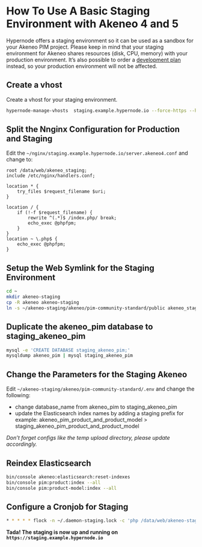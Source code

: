 <!-- source: https://support.hypernode.com/en/support/solutions/articles/48001183489-how-to-use-a-basic-staging-environment-with-akeneo-4-and-5/ -->
# How To Use A Basic Staging Environment with Akeneo 4 and 5

Hypernode offers a staging environment so it can be used as a sandbox for your Akeneo PIM project. Please keep in mind that your staging environment for Akeneo shares resources (disk, CPU, memory) with your production environment. It’s also possible to order a [development plan](https://support.hypernode.com/knowledgebase/development-plans-for-your-magento-shop/) instead, so your production environment will not be affected.


Create a vhost
--------------

Create a vhost for your staging environment.

```bash
hypernode-manage-vhosts  staging.example.hypernode.io --force-https --https --type akeneo4
```
Split the Nnginx Configuration for Production and Staging
---------------------------------------------------------

Edit the `~/nginx/staging.example.hypernode.io/server.akeneo4.conf` and change to:

```nginx
root /data/web/akeneo_staging;
include /etc/nginx/handlers.conf;

location * {
    try_files $request_filename $uri;
}

location / {
    if (!-f $request_filename) {
        rewrite ^(.*)$ /index.php/ break;
        echo_exec @phpfpm;
    }
}
location ~ \.php$ {
    echo_exec @phpfpm;
}
```
Setup the Web Symlink for the Staging Environment
-------------------------------------------------

```bash
cd ~
mkdir akeneo-staging
cp -R akeneo akeneo-staging
ln -s ~/akeneo-staging/akeneo/pim-community-standard/public akeneo_staging
```
Duplicate the akeneo_pim database to staging_akeneo_pim
-------------------------------------------------------

```bash
mysql -e 'CREATE DATABASE staging_akeneo_pim;'
mysqldump akeneo_pim | mysql staging_akeneo_pim
```
Change the Parameters for the Staging Akeneo
--------------------------------------------

Edit `~/akeneo-staging/akeneo/pim-community-standard/.env` and change the following:

* change database_name from akeneo_pim to staging_akeneo_pim
* update the Elasticsearch index names by adding a staging prefix for example: akeneo_pim_product_and_product_model > staging_akeneo_pim_product_and_product_model

*Don’t forget configs like the temp upload directory, please update accordingly.*

Reindex Elasticsearch
---------------------

```bash
bin/console akeneo:elasticsearch:reset-indexes
bin/console pim:product:index --all
bin/console pim:product-model:index --all
```
Configure a Cronjob for Staging
-------------------------------

```bash
* * * * * flock -n ~/.daemon-staging.lock -c 'php /data/web/akeneo-staging/akeneo/pim-community-standard/bin/console akeneo:batch:job-queue-consumer-daemon --env=prod'
```
**Tada! The staging is now up and running on `https://staging.example.hypernode.io`**
